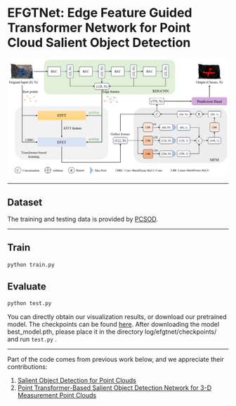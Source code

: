 # EFGTNet: Edge Feature Guided Transformer Network for Point Cloud Salient Object Detection
![](architecture.png)


---

## Dataset
The training and testing data is provided by [PCSOD](https://git.openi.org.cn/OpenDatasets/PCSOD-Dataset/datasets).

---

## Train
```bash
python train.py
```

## Evaluate
```bash
python test.py
```
You can directly obtain our visualization results, or download our pretrained model. The checkpoints can be found [here](). After downloading the model best_model.pth, please place it in the directory log/efgtnet/checkpoints/ and run `test.py` .

---

Part of the code comes from previous work below, and we appreciate their contributions:
1. [Salient Object Detection for Point Clouds](https://git.openi.org.cn/OpenPointCloud/PCSOD)
2. [Point Transformer-Based Salient Object Detection Network for 3-D Measurement Point Clouds](https://github.com/ZeyongWei/PSOD-Net)
